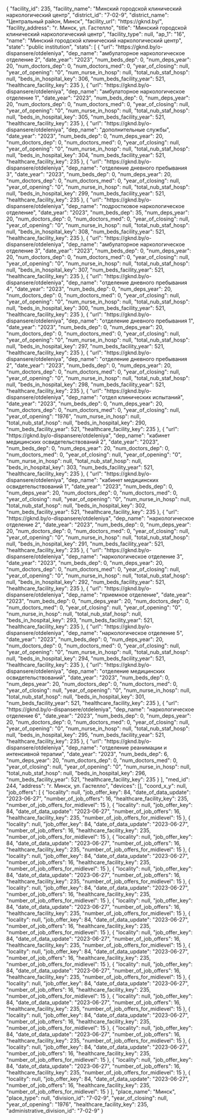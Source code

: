 {
    "facility_id": 235,
    "facility_name": "Минский городской клинический наркологический центр",
    "district_id": "7-02-9",
    "district_name": "Центральный район, Минск",
    "facility_url": "https:\/\/gknd.by\/",
    "facility_address": "г. Минск, ул. Гастелло",
    "title": "Минский городской клинический наркологический центр",
    "facility_type": null,
    "ap_1": "16",
    "name": "Минский городской клинический наркологический центр",
    "state": "public institution",
    "stats": [
        {
            "url": "https:\/\/gknd.by\/o-dispansere\/otdeleniya",
            "dep_name": "амбулаторное наркологическое отделение 2",
            "date_year": "2023",
            "num_beds_dep": 0,
            "num_deps_year": 20,
            "num_doctors_dep": 0,
            "num_doctors_med": 0,
            "year_of_closing": null,
            "year_of_opening": "0",
            "num_nurse_in_hosp": null,
            "total_nub_staf_hosp": null,
            "beds_in_hospital_key": 306,
            "num_beds_facility_year": 521,
            "healthcare_facility_key": 235
        },
        {
            "url": "https:\/\/gknd.by\/o-dispansere\/otdeleniya",
            "dep_name": "амбулаторное наркологическое отделение 1",
            "date_year": "2023",
            "num_beds_dep": 0,
            "num_deps_year": 20,
            "num_doctors_dep": 0,
            "num_doctors_med": 0,
            "year_of_closing": null,
            "year_of_opening": "0",
            "num_nurse_in_hosp": null,
            "total_nub_staf_hosp": null,
            "beds_in_hospital_key": 305,
            "num_beds_facility_year": 521,
            "healthcare_facility_key": 235
        },
        {
            "url": "https:\/\/gknd.by\/o-dispansere\/otdeleniya",
            "dep_name": "дополнительные службы",
            "date_year": "2023",
            "num_beds_dep": 0,
            "num_deps_year": 20,
            "num_doctors_dep": 0,
            "num_doctors_med": 0,
            "year_of_closing": null,
            "year_of_opening": "0",
            "num_nurse_in_hosp": null,
            "total_nub_staf_hosp": null,
            "beds_in_hospital_key": 304,
            "num_beds_facility_year": 521,
            "healthcare_facility_key": 235
        },
        {
            "url": "https:\/\/gknd.by\/o-dispansere\/otdeleniya",
            "dep_name": "отделение дневного пребывания 3",
            "date_year": "2023",
            "num_beds_dep": 0,
            "num_deps_year": 20,
            "num_doctors_dep": 0,
            "num_doctors_med": 0,
            "year_of_closing": null,
            "year_of_opening": "0",
            "num_nurse_in_hosp": null,
            "total_nub_staf_hosp": null,
            "beds_in_hospital_key": 299,
            "num_beds_facility_year": 521,
            "healthcare_facility_key": 235
        },
        {
            "url": "https:\/\/gknd.by\/o-dispansere\/otdeleniya",
            "dep_name": "подростковое наркологическое отделение",
            "date_year": "2023",
            "num_beds_dep": 35,
            "num_deps_year": 20,
            "num_doctors_dep": 0,
            "num_doctors_med": 0,
            "year_of_closing": null,
            "year_of_opening": "0",
            "num_nurse_in_hosp": null,
            "total_nub_staf_hosp": null,
            "beds_in_hospital_key": 308,
            "num_beds_facility_year": 521,
            "healthcare_facility_key": 235
        },
        {
            "url": "https:\/\/gknd.by\/o-dispansere\/otdeleniya",
            "dep_name": "амбулаторное наркологическое отделение 3",
            "date_year": "2023",
            "num_beds_dep": 0,
            "num_deps_year": 20,
            "num_doctors_dep": 0,
            "num_doctors_med": 0,
            "year_of_closing": null,
            "year_of_opening": "0",
            "num_nurse_in_hosp": null,
            "total_nub_staf_hosp": null,
            "beds_in_hospital_key": 307,
            "num_beds_facility_year": 521,
            "healthcare_facility_key": 235
        },
        {
            "url": "https:\/\/gknd.by\/o-dispansere\/otdeleniya",
            "dep_name": "отделение дневного пребывания 4",
            "date_year": "2023",
            "num_beds_dep": 0,
            "num_deps_year": 20,
            "num_doctors_dep": 0,
            "num_doctors_med": 0,
            "year_of_closing": null,
            "year_of_opening": "0",
            "num_nurse_in_hosp": null,
            "total_nub_staf_hosp": null,
            "beds_in_hospital_key": 300,
            "num_beds_facility_year": 521,
            "healthcare_facility_key": 235
        },
        {
            "url": "https:\/\/gknd.by\/o-dispansere\/otdeleniya",
            "dep_name": "отделение дневного пребывания 1",
            "date_year": "2023",
            "num_beds_dep": 0,
            "num_deps_year": 20,
            "num_doctors_dep": 0,
            "num_doctors_med": 0,
            "year_of_closing": null,
            "year_of_opening": "0",
            "num_nurse_in_hosp": null,
            "total_nub_staf_hosp": null,
            "beds_in_hospital_key": 297,
            "num_beds_facility_year": 521,
            "healthcare_facility_key": 235
        },
        {
            "url": "https:\/\/gknd.by\/o-dispansere\/otdeleniya",
            "dep_name": "отделение дневного пребывания 2",
            "date_year": "2023",
            "num_beds_dep": 0,
            "num_deps_year": 20,
            "num_doctors_dep": 0,
            "num_doctors_med": 0,
            "year_of_closing": null,
            "year_of_opening": "0",
            "num_nurse_in_hosp": null,
            "total_nub_staf_hosp": null,
            "beds_in_hospital_key": 298,
            "num_beds_facility_year": 521,
            "healthcare_facility_key": 235
        },
        {
            "url": "https:\/\/gknd.by\/o-dispansere\/otdeleniya",
            "dep_name": "отдел клинических испытаний",
            "date_year": "2023",
            "num_beds_dep": 0,
            "num_deps_year": 20,
            "num_doctors_dep": 0,
            "num_doctors_med": 0,
            "year_of_closing": null,
            "year_of_opening": "1976",
            "num_nurse_in_hosp": null,
            "total_nub_staf_hosp": null,
            "beds_in_hospital_key": 290,
            "num_beds_facility_year": 521,
            "healthcare_facility_key": 235
        },
        {
            "url": "https:\/\/gknd.by\/o-dispansere\/otdeleniya",
            "dep_name": "кабинет медицинских освидетельствований 2",
            "date_year": "2023",
            "num_beds_dep": 0,
            "num_deps_year": 20,
            "num_doctors_dep": 0,
            "num_doctors_med": 0,
            "year_of_closing": null,
            "year_of_opening": "0",
            "num_nurse_in_hosp": null,
            "total_nub_staf_hosp": null,
            "beds_in_hospital_key": 303,
            "num_beds_facility_year": 521,
            "healthcare_facility_key": 235
        },
        {
            "url": "https:\/\/gknd.by\/o-dispansere\/otdeleniya",
            "dep_name": "кабинет медицинских освидетельствований 1",
            "date_year": "2023",
            "num_beds_dep": 0,
            "num_deps_year": 20,
            "num_doctors_dep": 0,
            "num_doctors_med": 0,
            "year_of_closing": null,
            "year_of_opening": "0",
            "num_nurse_in_hosp": null,
            "total_nub_staf_hosp": null,
            "beds_in_hospital_key": 302,
            "num_beds_facility_year": 521,
            "healthcare_facility_key": 235
        },
        {
            "url": "https:\/\/gknd.by\/o-dispansere\/otdeleniya",
            "dep_name": "наркологическое отделение 2",
            "date_year": "2023",
            "num_beds_dep": 0,
            "num_deps_year": 20,
            "num_doctors_dep": 0,
            "num_doctors_med": 0,
            "year_of_closing": null,
            "year_of_opening": "0",
            "num_nurse_in_hosp": null,
            "total_nub_staf_hosp": null,
            "beds_in_hospital_key": 291,
            "num_beds_facility_year": 521,
            "healthcare_facility_key": 235
        },
        {
            "url": "https:\/\/gknd.by\/o-dispansere\/otdeleniya",
            "dep_name": "наркологическое отделение 3",
            "date_year": "2023",
            "num_beds_dep": 0,
            "num_deps_year": 20,
            "num_doctors_dep": 0,
            "num_doctors_med": 0,
            "year_of_closing": null,
            "year_of_opening": "0",
            "num_nurse_in_hosp": null,
            "total_nub_staf_hosp": null,
            "beds_in_hospital_key": 292,
            "num_beds_facility_year": 521,
            "healthcare_facility_key": 235
        },
        {
            "url": "https:\/\/gknd.by\/o-dispansere\/otdeleniya",
            "dep_name": "приемное отделение",
            "date_year": "2023",
            "num_beds_dep": 0,
            "num_deps_year": 20,
            "num_doctors_dep": 0,
            "num_doctors_med": 0,
            "year_of_closing": null,
            "year_of_opening": "0",
            "num_nurse_in_hosp": null,
            "total_nub_staf_hosp": null,
            "beds_in_hospital_key": 293,
            "num_beds_facility_year": 521,
            "healthcare_facility_key": 235
        },
        {
            "url": "https:\/\/gknd.by\/o-dispansere\/otdeleniya",
            "dep_name": "наркологическое отделение 5",
            "date_year": "2023",
            "num_beds_dep": 0,
            "num_deps_year": 20,
            "num_doctors_dep": 0,
            "num_doctors_med": 0,
            "year_of_closing": null,
            "year_of_opening": "0",
            "num_nurse_in_hosp": null,
            "total_nub_staf_hosp": null,
            "beds_in_hospital_key": 294,
            "num_beds_facility_year": 521,
            "healthcare_facility_key": 235
        },
        {
            "url": "https:\/\/gknd.by\/o-dispansere\/otdeleniya",
            "dep_name": "отделение медицинских освидетельствований",
            "date_year": "2023",
            "num_beds_dep": 0,
            "num_deps_year": 20,
            "num_doctors_dep": 0,
            "num_doctors_med": 0,
            "year_of_closing": null,
            "year_of_opening": "0",
            "num_nurse_in_hosp": null,
            "total_nub_staf_hosp": null,
            "beds_in_hospital_key": 301,
            "num_beds_facility_year": 521,
            "healthcare_facility_key": 235
        },
        {
            "url": "https:\/\/gknd.by\/o-dispansere\/otdeleniya",
            "dep_name": "наркологическое отделение 6",
            "date_year": "2023",
            "num_beds_dep": 0,
            "num_deps_year": 20,
            "num_doctors_dep": 0,
            "num_doctors_med": 0,
            "year_of_closing": null,
            "year_of_opening": "0",
            "num_nurse_in_hosp": null,
            "total_nub_staf_hosp": null,
            "beds_in_hospital_key": 295,
            "num_beds_facility_year": 521,
            "healthcare_facility_key": 235
        },
        {
            "url": "https:\/\/gknd.by\/o-dispansere\/otdeleniya",
            "dep_name": "отделение реанимации и интенсивной терапии",
            "date_year": "2023",
            "num_beds_dep": 6,
            "num_deps_year": 20,
            "num_doctors_dep": 0,
            "num_doctors_med": 0,
            "year_of_closing": null,
            "year_of_opening": "0",
            "num_nurse_in_hosp": null,
            "total_nub_staf_hosp": null,
            "beds_in_hospital_key": 296,
            "num_beds_facility_year": 521,
            "healthcare_facility_key": 235
        }
    ],
    "med_id": 244,
    "address": "г. Минск, ул. Гастелло",
    "devices": [],
    "coord_x_y": null,
    "job_offers": [
        {
            "locality": null,
            "job_offer_key": 84,
            "date_of_data_update": "2023-06-27",
            "number_of_job_offers": 16,
            "healthcare_facility_key": 235,
            "number_of_job_offers_for_midlevel": 15
        },
        {
            "locality": null,
            "job_offer_key": 84,
            "date_of_data_update": "2023-06-27",
            "number_of_job_offers": 16,
            "healthcare_facility_key": 235,
            "number_of_job_offers_for_midlevel": 15
        },
        {
            "locality": null,
            "job_offer_key": 84,
            "date_of_data_update": "2023-06-27",
            "number_of_job_offers": 16,
            "healthcare_facility_key": 235,
            "number_of_job_offers_for_midlevel": 15
        },
        {
            "locality": null,
            "job_offer_key": 84,
            "date_of_data_update": "2023-06-27",
            "number_of_job_offers": 16,
            "healthcare_facility_key": 235,
            "number_of_job_offers_for_midlevel": 15
        },
        {
            "locality": null,
            "job_offer_key": 84,
            "date_of_data_update": "2023-06-27",
            "number_of_job_offers": 16,
            "healthcare_facility_key": 235,
            "number_of_job_offers_for_midlevel": 15
        },
        {
            "locality": null,
            "job_offer_key": 84,
            "date_of_data_update": "2023-06-27",
            "number_of_job_offers": 16,
            "healthcare_facility_key": 235,
            "number_of_job_offers_for_midlevel": 15
        },
        {
            "locality": null,
            "job_offer_key": 84,
            "date_of_data_update": "2023-06-27",
            "number_of_job_offers": 16,
            "healthcare_facility_key": 235,
            "number_of_job_offers_for_midlevel": 15
        },
        {
            "locality": null,
            "job_offer_key": 84,
            "date_of_data_update": "2023-06-27",
            "number_of_job_offers": 16,
            "healthcare_facility_key": 235,
            "number_of_job_offers_for_midlevel": 15
        },
        {
            "locality": null,
            "job_offer_key": 84,
            "date_of_data_update": "2023-06-27",
            "number_of_job_offers": 16,
            "healthcare_facility_key": 235,
            "number_of_job_offers_for_midlevel": 15
        },
        {
            "locality": null,
            "job_offer_key": 84,
            "date_of_data_update": "2023-06-27",
            "number_of_job_offers": 16,
            "healthcare_facility_key": 235,
            "number_of_job_offers_for_midlevel": 15
        },
        {
            "locality": null,
            "job_offer_key": 84,
            "date_of_data_update": "2023-06-27",
            "number_of_job_offers": 16,
            "healthcare_facility_key": 235,
            "number_of_job_offers_for_midlevel": 15
        },
        {
            "locality": null,
            "job_offer_key": 84,
            "date_of_data_update": "2023-06-27",
            "number_of_job_offers": 16,
            "healthcare_facility_key": 235,
            "number_of_job_offers_for_midlevel": 15
        },
        {
            "locality": null,
            "job_offer_key": 84,
            "date_of_data_update": "2023-06-27",
            "number_of_job_offers": 16,
            "healthcare_facility_key": 235,
            "number_of_job_offers_for_midlevel": 15
        },
        {
            "locality": null,
            "job_offer_key": 84,
            "date_of_data_update": "2023-06-27",
            "number_of_job_offers": 16,
            "healthcare_facility_key": 235,
            "number_of_job_offers_for_midlevel": 15
        },
        {
            "locality": null,
            "job_offer_key": 84,
            "date_of_data_update": "2023-06-27",
            "number_of_job_offers": 16,
            "healthcare_facility_key": 235,
            "number_of_job_offers_for_midlevel": 15
        },
        {
            "locality": null,
            "job_offer_key": 84,
            "date_of_data_update": "2023-06-27",
            "number_of_job_offers": 16,
            "healthcare_facility_key": 235,
            "number_of_job_offers_for_midlevel": 15
        },
        {
            "locality": null,
            "job_offer_key": 84,
            "date_of_data_update": "2023-06-27",
            "number_of_job_offers": 16,
            "healthcare_facility_key": 235,
            "number_of_job_offers_for_midlevel": 15
        },
        {
            "locality": null,
            "job_offer_key": 84,
            "date_of_data_update": "2023-06-27",
            "number_of_job_offers": 16,
            "healthcare_facility_key": 235,
            "number_of_job_offers_for_midlevel": 15
        },
        {
            "locality": null,
            "job_offer_key": 84,
            "date_of_data_update": "2023-06-27",
            "number_of_job_offers": 16,
            "healthcare_facility_key": 235,
            "number_of_job_offers_for_midlevel": 15
        }
    ],
    "place_name": "Минск",
    "place_type": null,
    "division_id": "7-02-9",
    "year_of_closing": null,
    "year_of_opening": "1976",
    "healthcare_facility_key": 235,
    "administrative_division_id": "7-02-9"
}